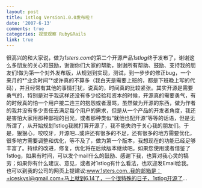 ```yaml
---
layout: post
title: 1stlog Version1.0.0发布啦！
date: '2007-6-13'
comments: true
categories: 视觉观察 Ruby&Rails
link: true
---
```

很高兴的和大家说，做为*1sters.com*的第二个开源产品*1stlog*终于发布了，谢谢这么多朋友的关心和鼓励，谢谢你们大家的帮助，谢谢所有帮助、鼓励、支持我的朋友们!做为第一个对外发布版，从规划到实现，测试，到一步步的修正bug，一个来月的*“业余时间”*或许真的不算多（我白天是需要上班的，都是下班晚上写的代码），并且经常有其他的事情打扰，说真的，时间真的比较紧张。其实开源是需要勇气的，特别是对于我这样还没有多少经验和资本的时候，开源真的需要勇气，有的时候真的怕一个用户接二连三的抱怨或者漫骂，虽然做为开源的东西，做为作者的我并没有多少责任去满足每个用户的需求，但是从一个产品的开发者角度，我还是害怕大家用那种鄙视的目光，或者那种类似“就他也配开源”等等的话语，但是无所谓了，从开始规划1stlog我就打算开源了，我不能失约于关心我的朋友们。于是，狠狠心，咬咬牙，开源吧...或许还有很多的不足，还有很多的地方需要优化，很多地方需要调整和优化，等不及了，做为第一个版本，我想现在的功能已经足够丰富了。持续的改进，修复，优化将在后续版本继续吧。如果您使用或者借鉴了1stlog，如果有时间，可以发个mail什么的鼓励、感谢下我，也算对我心灵的犒劳；如果你有什么建议、意见，或者对1stlog有什么看法，也欢迎发Email给我。也可以到我的公司的网页上提建议:www.1sters.com..我的邮箱是：+iceskysl@gmail.com+马上就到6.14了，一个很特殊的日子，1stlog开源了...
